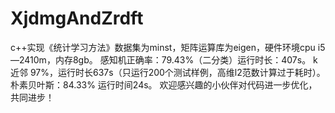 # XjdmgAndZrdft
c++实现《统计学习方法》数据集为minst，矩阵运算库为eigen，硬件环境cpu i5—2410m，内存8gb。
感知机正确率：79.43%（二分类）运行时长：407s。
k近邻 97%，运行时长637s（只运行200个测试样例，高维l2范数计算过于耗时）。
朴素贝叶斯：84.33% 运行时间24s。
欢迎感兴趣的小伙伴对代码进一步优化，共同进步！
